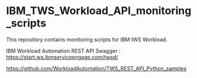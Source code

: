 # IBM_TWS_Workload_API_monitoring_scripts

This repository contains monitoring scripts for IBM IWS Workload.

IBM Workload Automation REST API Swagger : <https://start.wa.ibmserviceengage.com/twsd/>

<https://github.com/WorkloadAutomation/TWS_REST_API_Python_samples>
